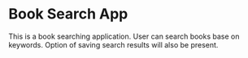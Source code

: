 # Book Search App
This is a book searching application. User can search books base on keywords. Option of saving search results will also be present.